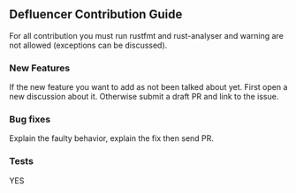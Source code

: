 ## Defluencer Contribution Guide

For all contribution you must run rustfmt and rust-analyser and warning are not allowed (exceptions can be discussed).

### New Features
If the new feature you want to add as not been talked about yet. First open a new discussion about it. Otherwise submit a draft PR and link to the issue.

### Bug fixes
Explain the faulty behavior, explain the fix then send PR.

### Tests
YES